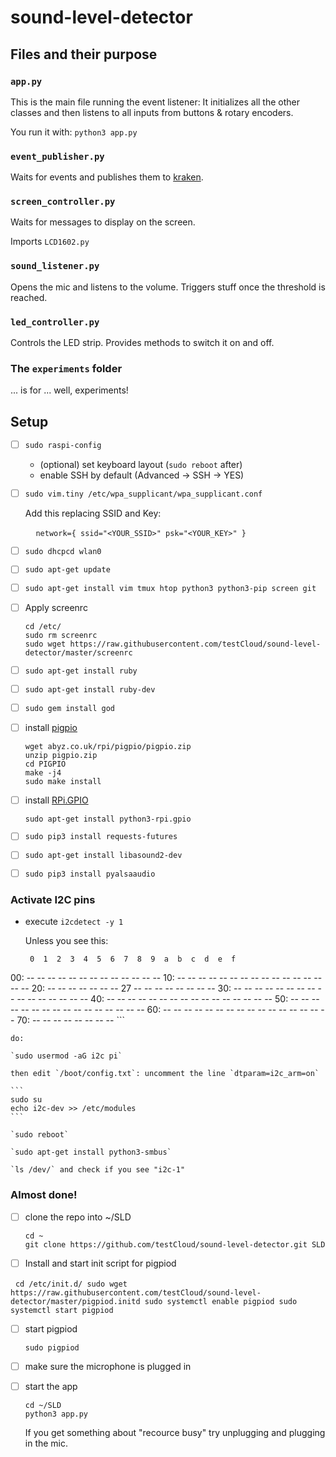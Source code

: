 # sound-level-detector

## Files and their purpose

### `app.py`

This is the main file running the event listener: It initializes all the other classes and then
listens to all inputs from buttons & rotary encoders.

You run it with: `python3 app.py`

### `event_publisher.py`

Waits for events and publishes them to [kraken](https://github.com/testCloud/kraken).

### `screen_controller.py`

Waits for messages to display on the screen.

Imports `LCD1602.py`

### `sound_listener.py`

Opens the mic and listens to the volume. Triggers stuff once the threshold is reached.

### `led_controller.py`

Controls the LED strip. Provides methods to switch it on and off.

### The `experiments` folder

... is for ... well, experiments!


## Setup

* [ ] `sudo raspi-config`

    - (optional) set keyboard layout (`sudo reboot` after)
    - enable SSH by default (Advanced -> SSH -> YES)

* [ ] `sudo vim.tiny /etc/wpa_supplicant/wpa_supplicant.conf`

    Add this replacing SSID and Key:

    ```
    network={
      ssid="<YOUR_SSID>"
      psk="<YOUR_KEY>"
    }
    ```

* [ ] `sudo dhcpcd wlan0`

* [ ] `sudo apt-get update`

* [ ] `sudo apt-get install vim tmux htop python3 python3-pip screen git`

* [ ] Apply screenrc

    ```
    cd /etc/
    sudo rm screenrc
    sudo wget https://raw.githubusercontent.com/testCloud/sound-level-detector/master/screenrc
    ```
* [ ] `sudo apt-get install ruby`

* [ ] `sudo apt-get install ruby-dev`

* [ ] `sudo gem install god`

* [ ] install [pigpio](http://abyz.co.uk/rpi/pigpio/download.html)

    ```
    wget abyz.co.uk/rpi/pigpio/pigpio.zip
    unzip pigpio.zip
    cd PIGPIO
    make -j4
    sudo make install
    ```
* [ ] install [RPi.GPIO](https://pypi.python.org/pypi/RPi.GPIO)

    `sudo apt-get install python3-rpi.gpio`

* [ ] `sudo pip3 install requests-futures`

* [ ] `sudo apt-get install libasound2-dev`

* [ ] `sudo pip3 install pyalsaaudio`

### Activate I2C pins

* execute `i2cdetect -y 1`

    Unless you see this:

    ```
     0  1  2  3  4  5  6  7  8  9  a  b  c  d  e  f
00:          -- -- -- -- -- -- -- -- -- -- -- -- --
10: -- -- -- -- -- -- -- -- -- -- -- -- -- -- -- --
20: -- -- -- -- -- -- -- 27 -- -- -- -- -- -- -- --
30: -- -- -- -- -- -- -- -- -- -- -- -- -- -- -- --
40: -- -- -- -- -- -- -- -- -- -- -- -- -- -- -- --
50: -- -- -- -- -- -- -- -- -- -- -- -- -- -- -- --
60: -- -- -- -- -- -- -- -- -- -- -- -- -- -- -- --
70: -- -- -- -- -- -- -- --
    ```

    do:

    `sudo usermod -aG i2c pi`

    then edit `/boot/config.txt`: uncomment the line `dtparam=i2c_arm=on`

    ```
    sudo su
    echo i2c-dev >> /etc/modules
    ```

    `sudo reboot`

    `sudo apt-get install python3-smbus`

    `ls /dev/` and check if you see "i2c-1"

### Almost done!

* [ ] clone the repo into ~/SLD

    ```
    cd ~
    git clone https://github.com/testCloud/sound-level-detector.git SLD
    ```

* [ ] Install and start init script for pigpiod

   ```
   cd /etc/init.d/
   sudo wget https://raw.githubusercontent.com/testCloud/sound-level-detector/master/pigpiod.initd
   sudo systemctl enable pigpiod
   sudo systemctl start pigpiod
   ```

* [ ] start pigpiod

    `sudo pigpiod`

* [ ] make sure the microphone is plugged in

* [ ] start the app

    ```
    cd ~/SLD
    python3 app.py
    ```

    If you get something about "recource busy" try unplugging and plugging in the mic.

